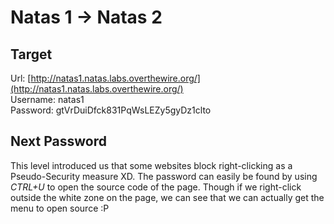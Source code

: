 # Natas 1 -> Natas 2


## Target
Url: [http://natas1.natas.labs.overthewire.org/](http://natas1.natas.labs.overthewire.org/) <br>
Username: natas1 <br>
Password: gtVrDuiDfck831PqWsLEZy5gyDz1clto <br>


## Next Password
This level introduced us that some websites block right-clicking as a Pseudo-Security measure XD. The password can easily be found by using _CTRL+U_ to open the source code of the page.
Though if we right-click outside the white zone on the page, we can see that we can actually get the menu to open source :P
